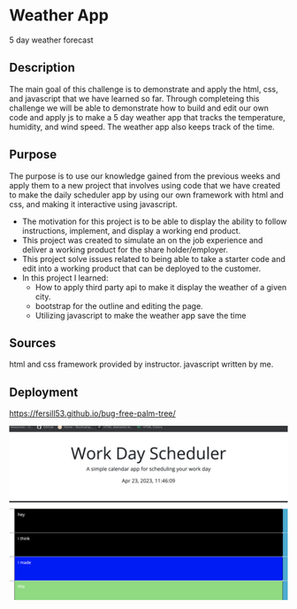 # Weather App

5 day weather forecast

## Description
The main goal of this challenge is to demonstrate and apply the html, css, and javascript that we have learned so far.
Through completeing this challenge we will be able to demonstrate how to build and edit our own code and apply js to make a 5 day weather app that tracks the temperature, humidity, and wind speed. The weather app also keeps track of the time.

## Purpose
The purpose is to use our knowledge gained from the previous weeks and apply them to a new project that involves using code that we have created to make the daily scheduler app by using our own framework with html and css, and making it interactive using javascript.
- The motivation for this project is to be able to display the ability to follow instructions, implement, and display a working end product.
- This project was created to simulate an on the job experience and deliver a working product for the share holder/employer.
- This project solve issues related to being able to take a starter code and edit into a working product that can be deployed to the customer.
- In this project I learned:
  - How to apply third party api to make it display the weather of a given city.
  - bootstrap for the outline and editing the page.
  - Utilizing javascript to make the weather app save the time


## Sources
html and css framework provided by instructor. javascript written by me.

## Deployment
https://fersill53.github.io/bug-free-palm-tree/

![schd.png](https://github.com/Fersill53/bug-free-palm-tree/blob/main/Assets/schd.png)
